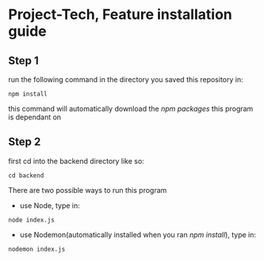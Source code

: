 # Project-Tech, Feature installation guide

## Step 1 

run the following command in the directory you saved this repository in:

```
npm install
```
this command will automatically download the _npm packages_ this program is dependant on

## Step 2

first cd into the backend directory like so:

```
cd backend
```

There are two possible ways to run this program

* use Node, type in:
```
node index.js
```

* use Nodemon(automatically installed when you ran _npm install_), type in:
```
nodemon index.js
```

